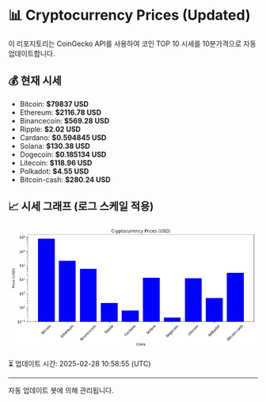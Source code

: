 
# 📊 Cryptocurrency Prices (Updated)

이 리포지토리는 CoinGecko API를 사용하여 코인 TOP 10 시세를 10분가격으로 자동 업데이트합니다.

## 💰 현재 시세
- Bitcoin: **$79837 USD**
- Ethereum: **$2116.78 USD**
- Binancecoin: **$569.28 USD**
- Ripple: **$2.02 USD**
- Cardano: **$0.594845 USD**
- Solana: **$130.38 USD**
- Dogecoin: **$0.185134 USD**
- Litecoin: **$118.96 USD**
- Polkadot: **$4.55 USD**
- Bitcoin-cash: **$280.24 USD**

## 📈 시세 그래프 (로그 스케일 적용)
![Crypto Prices](crypto_prices.png)

⏳ 업데이트 시간: 2025-02-28 10:58:55 (UTC)

---
자동 업데이트 봇에 의해 관리됩니다.
